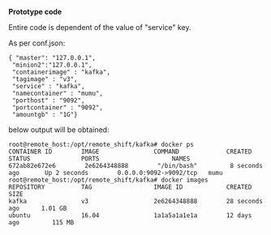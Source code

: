 

<b> Prototype code</b>


Entire code is dependent of the value of "service" key.

As per conf.json:

```
{ "master": "127.0.0.1",
 "minion2":"127.0.0.1",
 "containerimage" : "kafka",
 "tagimage" : "v3",
 "service" : "kafka",
 "namecontainer" : "mumu",
 "porthost" : "9092",
 "portcontainer" : "9092",
 "amountgb" : "1G"}
 ```
 
below output will be obtained:


```
root@remote_host:/opt/remote_shift/kafka# docker ps
CONTAINER ID        IMAGE               COMMAND             CREATED             STATUS              PORTS                    NAMES
672ab82e672e6        2e6264348888        "/bin/bash"         8 seconds ago       Up 2 seconds        0.0.0.0:9092->9092/tcp   mumu
root@remote_host:/opt/remote_shift/kafka# docker images
REPOSITORY          TAG                 IMAGE ID            CREATED             SIZE
kafka               v3                  2e6264348888        28 seconds ago      1.01 GB
ubuntu              16.04               1a1a5a1a1e1a        12 days ago         115 MB
```
